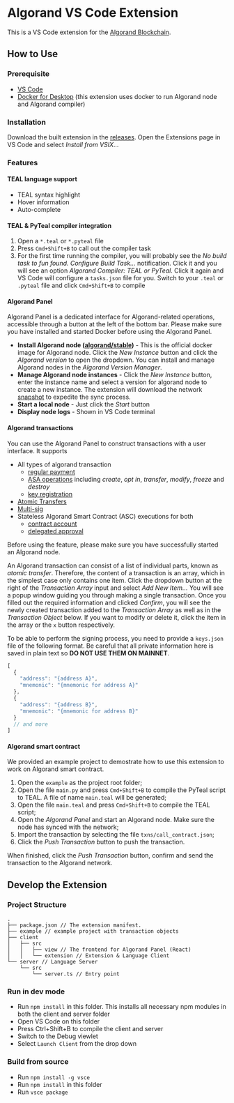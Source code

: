 # Algorand VS Code Extension

This is a VS Code extension for the [Algorand Blockchain](https://www.algorand.com/).

## How to Use

### Prerequisite

- [VS Code](https://code.visualstudio.com/)
- [Docker for Desktop](https://www.docker.com/products/docker-desktop) (this extension uses docker to run Algorand node and Algorand compiler)

### Installation

Download the built extension in the [releases](https://github.com/ObsidianLabs/vscode-algorand/releases). Open the Extensions page in VS Code and select *Install from VSIX...*

### Features

#### TEAL language support

- TEAL syntax highlight
- Hover information
- Auto-complete

#### TEAL & PyTeal compiler integration

1. Open a `*.teal` or `*.pyteal` file
2. Press `Cmd+Shift+B` to call out the compiler task
3. For the first time running the compiler, you will probably see the *No build task to fun found. Configure Build Task...* notification. Click it and you will see an option *Algorand Compiler: TEAL or PyTeal*. Click it again and VS Code will configure a `tasks.json` file for you. Switch to your `.teal` or `.pyteal` file and click `Cmd+Shift+B` to compile

#### Algorand Panel

Algorand Panel is a dedicated interface for Algorand-related operations, accessible through a button at the left of the bottom bar. Please make sure you have installed and started Docker before using the Algorand Panel.

- **Install Algorand node ([algorand/stable](https://hub.docker.com/r/algorand/stable))** - This is the official docker image for Algorand node. Click the *New Instance* button and click the *Algorand version* to open the dropdown. You can install and manage Algorand nodes in the *Algorand Version Manager*.
- **Manage Algorand node instances** - Click the *New Instance* button, enter the instance name and select a version for algorand node to create a new instance. The extension will download the network [snapshot](https://github.com/algorand/sandbox/blob/master/sandbox#L20) to expedite the sync process.
- **Start a local node** - Just click the *Start* button
- **Display node logs** - Shown in VS Code terminal

#### Algorand transactions

You can use the Algorand Panel to construct transactions with a user interface. It supports

- All types of algorand transaction
	- [regular payment](https://developer.algorand.org/docs/features/transactions/signatures/#multisignatures)
	- [ASA operations](https://developer.algorand.org/docs/features/asa/) including *create*, *opt in*, *transfer*, *modify*, *freeze* and *destroy*
	- [key registration](https://developer.algorand.org/docs/features/transactions/#key-registration-transaction)
- [Atomic Transfers](https://developer.algorand.org/docs/features/atomic_transfers/)
- [Multi-sig](https://developer.algorand.org/docs/features/transactions/signatures/#multisignatures)
- Stateless Algorand Smart Contract (ASC) executions for both
	- [contract account](https://developer.algorand.org/docs/features/asc1/stateless/modes/#contract-account)
	- [delegated approval](https://developer.algorand.org/docs/features/asc1/stateless/modes/#delegated-approval)

Before using the feature, please make sure you have successfully started an Algorand node.

An Algorand transaction can consist of a list of individual parts, known as *atomic transfer*. Therefore, the content of a transaction is an array, which in the simplest case only contains one item. Click the dropdown button at the right of the *Transaction Array* input and select *Add New Item...* You will see a popup window guiding you through making a single transaction. Once you filled out the required information and clicked *Confirm*, you will see the newly created transaction added to the *Transaction Array* as well as in the *Transaction Object* below. If you want to modify or delete it, click the item in the array or the `x` button respectively.

To be able to perform the signing process, you need to provide a `keys.json` file of the following format. Be careful that all private information here is saved in plain text so **DO NOT USE THEM ON MAINNET**.

``` js
[
  {
    "address": "{address A}",
    "mnemonic": "{mnemonic for address A}"
  },
  {
    "address": "{address B}",
    "mnemonic": "{mnemonic for address B}"
  }
  // and more
]
```

#### Algorand smart contract

We provided an example project to demostrate how to use this extension to work on Algorand smart contract.

1. Open the `example` as the project root folder;
2. Open the file `main.py` and press `Cmd+Shift+B` to compile the PyTeal script to TEAL. A file of name `main.teal` will be generated;
3. Open the file `main.teal` and press `Cmd+Shift+B` to compile the TEAL script;
4. Open the *Algorand Panel* and start an Algorand node. Make sure the node has synced with the network;
5. Import the transaction by selecting the file `txns/call_contract.json`;
6. Click the *Push Transaction* button to push the transaction.

When finished, click the *Push Transaction* button, confirm and send the transaction to the Algorand network.

## Develop the Extension

### Project Structure

```
.
├── package.json // The extension manifest.
├── example // example project with transaction objects
├── client
│   ├── src
│   │   ├── view // The frontend for Algorand Panel (React)
│   │   └── extension // Extension & Language Client
└── server // Language Server
    └── src
        └── server.ts // Entry point
```

### Run in dev mode

- Run `npm install` in this folder. This installs all necessary npm modules in both the client and server folder
- Open VS Code on this folder
- Press Ctrl+Shift+B to compile the client and server
- Switch to the Debug viewlet
- Select `Launch Client` from the drop down

### Build from source

- Run `npm install -g vsce`
- Run `npm install` in this folder
- Run `vsce package`